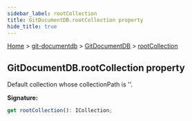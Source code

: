 ```yaml
---
sidebar_label: rootCollection
title: GitDocumentDB.rootCollection property
hide_title: true
---
```


[Home](./index.md) &gt; [git-documentdb](./git-documentdb.md) &gt; [GitDocumentDB](./git-documentdb.gitdocumentdb.md) &gt; [rootCollection](./git-documentdb.gitdocumentdb.rootcollection.md)

## GitDocumentDB.rootCollection property

Default collection whose collectionPath is ''.

<b>Signature:</b>

```typescript
get rootCollection(): ICollection;
```
